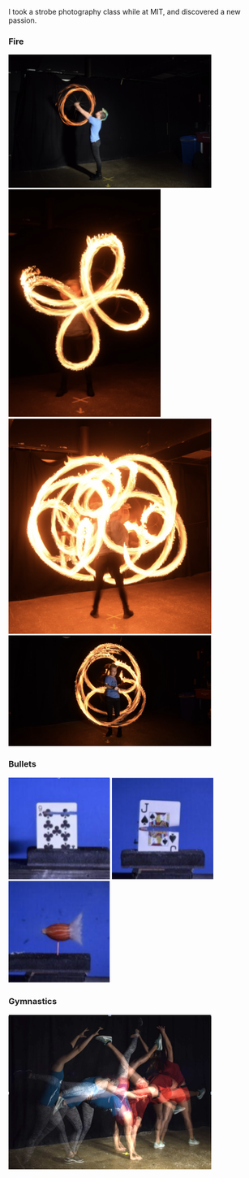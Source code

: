 I took a strobe photography class while at MIT, and discovered a new passion. 


### Fire 
<img src="fire1.png" alt="Fire" width="400"/>
<img src="fire2.png" alt="Fire" width="300"/>
<img src="fire3.png" alt="Fire" width="400"/>
<img src="fire4.png" alt="Fire" width="400"/>

### Bullets 
<img src="card1.png" alt="Card" width="200"/>
<img src="card2.png" alt="Card" width="200"/>
<img src="almond_bullet.png" alt="Almond" width="200"/>

### Gymnastics 
<img src="gymnastics.png" alt="Gymnastics" width="400"/>
